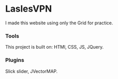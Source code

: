 # LaslesVPN
I made this website using only the Grid for practice.
### Tools
This project is built on: HTMl, CSS, JS, JQuery.

### Plugins
Slick slider, JVectorMAP.
